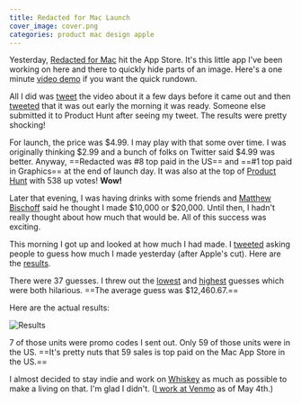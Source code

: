 ```yaml
---
title: Redacted for Mac Launch
cover_image: cover.png
categories: product mac design apple
---
```


Yesterday, [Redacted for Mac](https://itunes.apple.com/app/redacted/id984968384?mt=12&uo=6&at=1l3vmtU&ct=) hit the App Store. It's this little app I've been working on here and there to quickly hide parts of an image. Here's a one minute [video demo](https://vimeo.com/126281352) if you want the quick rundown.

All I did was [tweet](https://twitter.com/soffes/status/593099117498241024) the video about it a few days before it came out and then [tweeted](https://twitter.com/soffes/status/595561486136770560) that it was out early the morning it was ready. Someone else submitted it to Product Hunt after seeing my tweet. The results were pretty shocking!

For launch, the price was $4.99. I may play with that some over time. I was originally thinking $2.99 and a bunch of folks on Twitter said $4.99 was better. Anyway, ==Redacted was #8 top paid in the US== and ==#1 top paid in Graphics== at the end of launch day. It was also at the top of [Product Hunt](https://twitter.com/rrhoover/status/596136034728968192) with 538 up votes! **Wow!**

Later that evening, I was having drinks with some friends and [Matthew Bischoff](https://twitter.com/mb) said he thought I made $10,000 or $20,000. Until then, I hadn't really thought about how much that would be. All of this success was exciting.

This morning I got up and looked at how much I had made. I [tweeted](https://twitter.com/soffes/status/595929458399404032) asking people to guess how much I made yesterday (after Apple's cut). Here are the [results](https://gist.github.com/soffes/6af341932eb46d4500ee).

There were 37 guesses. I threw out the [lowest](https://twitter.com/bradenhamm/status/595977017113194496) and [highest](https://twitter.com/NeoNacho/status/595930950128816128) guesses which were both hilarious. ==The average guess was $12,460.67.==

Here are the actual results:

![Results](sales-screenshot.png)

7 of those units were promo codes I sent out. Only 59 of those units were in the US. ==It's pretty nuts that 59 sales is top paid on the Mac App Store in the US.==

I almost decided to stay indie and work on [Whiskey](http://usewhiskey.com) as much as possible to make a living on that. I'm glad I didn't. ([I work at Venmo](https://twitter.com/soffes/status/595324219182964738) as of May 4th.)
